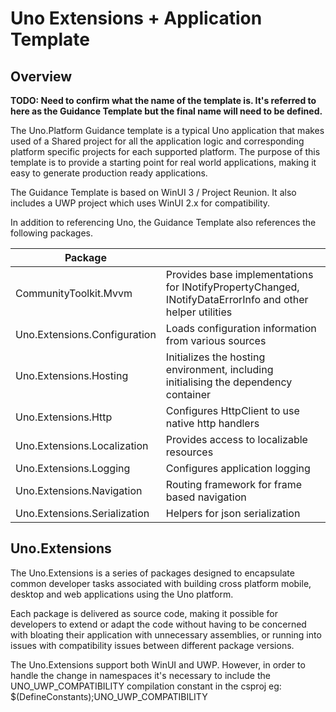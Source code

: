 # Uno Extensions + Application Template

## Overview

**TODO: Need to confirm what the name of the template is. It's referred to here as the Guidance Template but the final name will need to be defined.**

The Uno.Platform Guidance template is a typical Uno application that makes used of a Shared project for all the application logic and corresponding platform specific projects for each supported platform. The purpose of this template is to provide a starting point for real world applications, making it easy to generate production ready applications. 

The Guidance Template is based on WinUI 3 / Project Reunion. It also includes a UWP project which uses WinUI 2.x for compatibility. 

In addition to referencing Uno, the Guidance Template also references the following packages.

| Package                      |                                                                                                           |
|------------------------------|-----------------------------------------------------------------------------------------------------------|
| CommunityToolkit.Mvvm        | Provides base implementations for INotifyPropertyChanged, INotifyDataErrorInfo and other helper utilities |
| Uno.Extensions.Configuration | Loads configuration information from various sources                                                                                                          |
| Uno.Extensions.Hosting       | Initializes the hosting environment, including initialising the dependency container                                                                                                           |
| Uno.Extensions.Http          | Configures HttpClient to use native http handlers                                                                                                          |
| Uno.Extensions.Localization  | Provides access to localizable resources                                                                                                          |
| Uno.Extensions.Logging       | Configures application logging                                                                                                          |
| Uno.Extensions.Navigation    | Routing framework for frame based navigation                                                                                                          |
| Uno.Extensions.Serialization | Helpers for json serialization                                                                                                          |

## Uno.Extensions

The Uno.Extensions is a series of packages designed to encapsulate common developer tasks associated with building cross platform mobile, desktop and web applications using the Uno platform. 

Each package is delivered as source code, making it possible for developers to extend or adapt the code without having to be concerned with bloating their application with unnecessary assemblies, or running into issues with compatibility issues between different package versions. 

The Uno.Extensions support both WinUI and UWP. However, in order to handle the change in namespaces it's necessary to include the UNO_UWP_COMPATIBILITY compilation constant in the csproj eg:
<DefineConstants>$(DefineConstants);UNO_UWP_COMPATIBILITY</DefineConstants>


